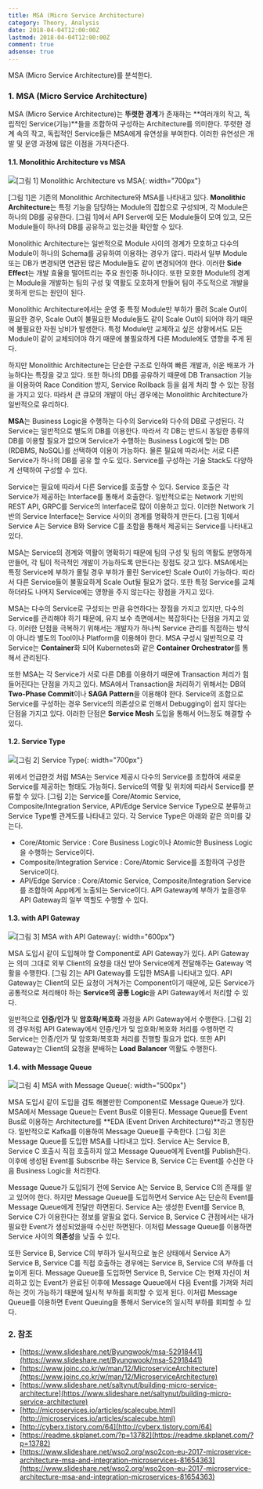 ```yaml
---
title: MSA (Micro Service Architecture)
category: Theory, Analysis
date: 2018-04-04T12:00:00Z
lastmod: 2018-04-04T12:00:00Z
comment: true
adsense: true
---
```


MSA (Micro Service Architecture)를 분석한다.

### 1. MSA (Micro Service Architecture)

MSA (Micro Service Architecture)는 **뚜렷한 경계**가 존재하는 **여러개의 작고, 독립적인 Service(기능)**들을 조합하여 구성하는 Architecture를 의미한다. 뚜렷한 경계 속의 작고, 독립적인 Service들은 MSA에게 유연성을 부여한다. 이러한 유연성은 개발 및 운영 과정에 많은 이점을 가져다준다.

#### 1.1. Monolithic Architecture vs MSA

![[그림 1] Monolithic Architecture vs MSA]({{site.baseurl}}/images/theory_analysis/MSA/Monolithic_MSA.PNG){: width="700px"}

[그림 1]은 기존의 Monolithic Architecture와 MSA를 나타내고 있다. **Monolithic Architecture**는 특정 기능을 담당하는 Module의 집합으로 구성되며, 각 Module은 하나의 DB를 공유한다. [그림 1]에서 API Server에 모든 Module들이 모여 있고, 모든 Module들이 하나의 DB를 공유하고 있는것을 확인할 수 있다.

Monolithic Architecture는 일반적으로 Module 사이의 경계가 모호하고 다수의 Module이 하나의 Schema를 공유하여 이용하는 경우가 많다. 따라서 일부 Module 또는 DB가 변경되면 연관된 많은 Module들도 같이 변경되어야 한다. 이러한 **Side Effect**는 개발 효율을 떨어트리는 주요 원인중 하나이다. 또한 모호한 Module의 경계는 Module을 개발하는 팀의 구성 및 역활도 모호하게 만들어 팀이 주도적으로 개발을 못하게 만드는 원인이 된다.

Monolithic Architecture에서는 운영 중 특정 Module만 부하가 몰려 Scale Out이 필요한 경우, Scale Out이 불필요한 Module들도 같이 Scale Out이 되어야 하기 때문에 불필요한 자원 낭비가 발생한다. 특정 Module만 교체하고 싶은 상황에서도 모든 Module이 같이 교체되어야 하기 때문에 불필요하게 다른 Module에도 영향을 주게 된다.

하지만 Monolithic Architecture는 단순한 구조로 인하여 빠른 개발과, 쉬운 배포가 가능하다는 특징을 갖고 있다. 또한 하나의 DB를 공유하기 때문에 DB Transaction 기능을 이용하여 Race Condition 방지, Service Rollback 등을 쉽게 처리 할 수 있는 장점을 가지고 있다. 따라서 큰 큐모의 개발이 아닌 경우에는 Monolithic Architecture가 일반적으로 유리하다.

**MSA**는 Business Logic을 수행하는 다수의 Service와 다수의 DB로 구성된다. 각 Service는 일반적으로 별도의 DB를 이용한다. 따라서 각 DB는 반드시 동일한 종류의 DB를 이용할 필요가 없으며 Service가 수행하는 Business Logic에 맞는 DB (RDBMS, NoSQL)를 선택하여 이용이 가능하다. 물론 필요에 따라서는 서로 다른 Service가 하나의 DB를 공유 할 수도 있다. Service를 구성하는 기술 Stack도 다양하게 선택하여 구성할 수 있다.

Service는 필요에 따라서 다른 Service를 호출할 수 있다. Service 호출은 각 Service가 제공하는 Interface를 통해서 호출한다. 일반적으로는 Network 기반의 REST API, GRPC를 Service의 Interface로 많이 이용하고 있다. 이러한 Network 기반의 Service Interface는 Service 사이의 경계를 명확하게 만든다. [그림 1]에서 Service A는 Service B와 Service C를 조합을 통해서 제공되는 Service를 나타내고 있다.

MSA는 Service의 경계와 역활이 명확하기 때문에 팀의 구성 및 팀의 역활도 분명하게 만들어, 각 팀이 적극적인 개발이 가능하도록 만든다는 장점도 갖고 있다. MSA에서는 특정 Service에 부하가 몰릴 경우 부하가 몰린 Service만 Scale Out이 가능하다. 따라서 다른 Service들이 불필요하게 Scale Out될 필요가 없다. 또한 특정 Service를 교체하더라도 나머지 Service에는 영향을 주지 않는다는 장점을 가지고 있다.

MSA는 다수의 Service로 구성되는 만큼 유연하다는 장점을 가지고 있지만, 다수의 Service를 관리해야 하기 때문에, 유지 보수 측면에서는 복잡하다는 단점을 가지고 있다. 이러한 단점을 극복하기 위해서는 개발자가 하나씩 Service 관리를 직접하는 방식이 아니라 별도의 Tool이나 Platform을 이용해야 한다. MSA 구성시 일반적으로 각 Service는 **Container**화 되어 Kubernetes와 같은 **Container Orchestrator**를 통해서 관리된다.

또한 MSA는 각 Service가 서로 다른 DB를 이용하기 때문에 Transaction 처리가 힘들어진다는 단점을 가지고 있다. MSA에서 Transaction을 처리하기 위해서는 DB의 **Two-Phase Commit**이나 **SAGA Pattern**을 이용해야 한다. Service의 조합으로 Service를 구성하는 경우 Service의 의존성으로 인해서 Debugging이 쉽지 않다는 단점을 가지고 있다. 이러한 단점은 **Service Mesh** 도입을 통해서 어느정도 해결할 수 있다.

#### 1.2. Service Type

![[그림 2] Service Type]({{site.baseurl}}/images/theory_analysis/MSA/Service_Type.PNG){: width="700px"}

위에서 언급한것 처럼 MSA는 Service 제공시 다수의 Service를 조합하여 새로운 Service를 제공하는 형태도 가능하다. Service의 역활 및 위치에 따라서 Service를 분류할 수 있다. [그림 2]는 Service를 Core/Atomic Service, Composite/Integration Service, API/Edge Service Service Type으로 분류하고 Service Type별 관계도를 나타내고 있다. 각 Service Type은 아래와 같은 의미를 갖는다.

* Core/Atomic Service : Core Business Logic이나 Atomic한 Business Logic을 수행하는 Service이다.
* Composite/Integration Service : Core/Atomic Service를 조합하여 구성한 Service이다.
* API/Edge Service : Core/Atomic Service, Composite/Integration Service를 조합하여 App에게 노출되는 Service이다. API Gateway에 부하가 높을경우 API Gateway의 일부 역할도 수행할 수 있다.

#### 1.3. with API Gateway

![[그림 3] MSA with API Gateway]({{site.baseurl}}/images/theory_analysis/MSA/MSA_Architecture_API_Gateway.PNG){: width="600px"}

MSA 도입시 같이 도입해야 할 Component로 API Gateway가 있다. API Gateway는 의미 그대로 외부 Client의 요청을 대신 받아 Service에게 전달해주는 Gateway 역활을 수행한다. [그림 2]는 API Gateway를 도입한 MSA를 나타내고 있다. API Gateway는 Client의 모든 요청이 거쳐가는 Component이기 때문에, 모든 Service가 공통적으로 처리해야 하는 **Service의 공통 Logic**을 API Gateway에서 처리할 수 있다.

일반적으로 **인증/인가** 및 **암호화/복호화** 과정을 API Gateway에서 수행한다. [그림 2]의 경우처럼 API Gateway에서 인증/인가 및 암호화/복호화 처리를 수행하면 각 Service는 인증/인가 및 암호화/복호화 처리를 진행할 필요가 없다. 또한 API Gateway는 Client의 요청을 분배하는 **Load Balancer** 역활도 수행한다.

#### 1.4. with Message Queue

![[그림 4] MSA with Message Queue]({{site.baseurl}}/images/theory_analysis/MSA/MSA_Architecture_MQ.PNG){: width="500px"}

MSA 도입시 같이 도입을 검토 해볼만한 Component로 Message Queue가 있다. MSA에서 Message Queue는 Event Bus로 이용된다. Message Queue를 Event Bus로 이용하는 Architecture를 **EDA (Event Driven Architecture)**라고 명칭한다. 일반적으로 Kafka를 이용하여 Message Queue를 구축한다. [그림 3]은 Message Queue를 도입한 MSA를 나타내고 있다. Service A는 Service B, Service C 호출시 직접 호출하지 않고 Message Queue에게 Event를 Publish한다. 이후에 생성된 Event를 Subscribe 하는 Service B, Service C는 Event를 수신한 다음 Business Logic을 처리한다.

Message Queue가 도입되기 전에 Service A는 Service B, Service C의 존재를 알고 있어야 한다. 하지만 Message Queue를 도입하면서 Service A는 단순히 Event를 Message Queue에게 전달만 하면된다. Service A는 생성한 Event를 Service B, Service C가 이용한다는 정보를 알필요 없다. Service B, Service C 관점에서는 내가 필요한 Event가 생성되었을때 수신만 하면된다. 이처럼 Message Queue를 이용하면 Service 사이의 **의존성**을 낮출 수 있다.

또한 Service B, Service C의 부하가 일시적으로 높은 상태에서 Service A가 Service B, Service C를 직접 호출하는 경우에는 Service B, Service C의 부하를 더 높이게 된다. Message Queue를 도입하면 Service B, Service C는 현재 자신이 처리하고 있는 Event가 완료된 이후에 Message Queue에서 다음 Event를 가져와 처리하는 것이 가능하기 때문에 일시적 부하를 회피할 수 있게 된다. 이처럼 Message Queue를 이용하면 Event Queuing을 통해서 Service의 일시적 부하를 회피할 수 있다.

### 2. 참조

* [https://www.slideshare.net/Byungwook/msa-52918441](https://www.slideshare.net/Byungwook/msa-52918441)
* [https://www.joinc.co.kr/w/man/12/MicroserviceArchitecture](https://www.joinc.co.kr/w/man/12/MicroserviceArchitecture)
* [https://www.slideshare.net/saltynut/building-micro-service-architecture](https://www.slideshare.net/saltynut/building-micro-service-architecture)
* [http://microservices.io/articles/scalecube.html](http://microservices.io/articles/scalecube.html)
* [http://cyberx.tistory.com/64](http://cyberx.tistory.com/64)
* [https://readme.skplanet.com/?p=13782](https://readme.skplanet.com/?p=13782)
* [https://www.slideshare.net/wso2.org/wso2con-eu-2017-microservice-architecture-msa-and-integration-microservices-81654363](https://www.slideshare.net/wso2.org/wso2con-eu-2017-microservice-architecture-msa-and-integration-microservices-81654363)